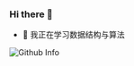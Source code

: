 ### Hi there 👋

- 🌱 我正在学习数据结构与算法

![Github Info](https://github-readme-stats.vercel.app/api?username=8bithemant&show_icons=true&title_color=fff&icon_color=79ff97&text_color=9f9f9f&bg_color=151515)
